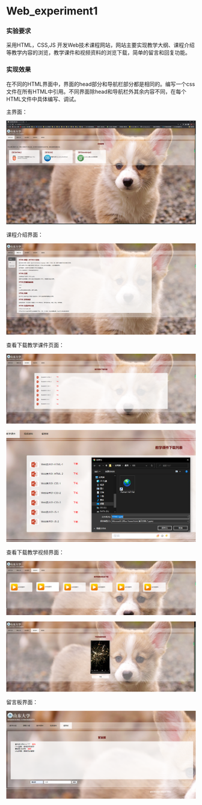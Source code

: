 # Web_experiment1

### 实验要求

采用HTML，CSS,JS 开发Web技术课程网站，网站主要实现教学大纲、课程介绍等教学内容的浏览，教学课件和视频资料的浏览下载，简单的留言和回复功能。

### 实现效果

在不同的HTML界面中，界面的head部分和导航栏部分都是相同的。编写一个css文件在所有HTML中引用。不同界面除head和导航栏外其余内容不同，在每个HTML文件中具体编写、调试。



主界面：

![image-20210308153125278](https://github.com/BigStrawberry0225/Web_experiment1/blob/main/img-floder/image-1.png)



课程介绍界面：

![image-20210308153200430](https://github.com/BigStrawberry0225/Web_experiment1/blob/main/img-floder/image-2.png)



查看下载教学课件页面：

![image-20210308153408967](https://github.com/BigStrawberry0225/Web_experiment1/blob/main/img-floder/image-3.png)

![image-20210308153433971](https://github.com/BigStrawberry0225/Web_experiment1/blob/main/img-floder/image-4.png)



查看下载教学视频界面：

![image-20210308153525069](https://github.com/BigStrawberry0225/Web_experiment1/blob/main/img-floder/image-7.png)

![image-20210308153545700](https://github.com/BigStrawberry0225/Web_experiment1/blob/main/img-floder/image-8.png)



留言板界面：

![image-20210308153640153](https://github.com/BigStrawberry0225/Web_experiment1/blob/main/img-floder/image-9.png)